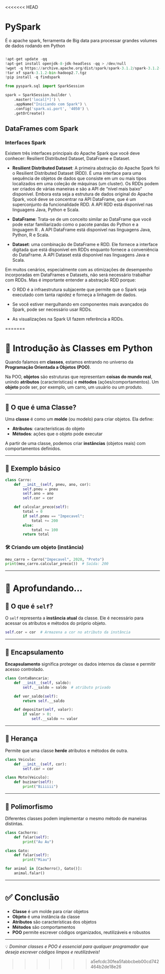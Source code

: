 
<<<<<<< HEAD
# PySpark
É o apache spark, ferramenta de Big data para processar grandes volumes de dados 
rodando em Python 

```python

!apt-get update -qq
!apt-get install openjdk-8-jdk-headless -qq > /dev/null
!wget -q https://archive.apache.org/dist/spark/spark-3.1.2/spark-3.1.2-bin-hadoop2.7.tgz
!tar xf spark-3.1.2-bin-hadoop2.7.tgz
!pip install -q findspark

from pyspark.sql import SparkSession

spark = SparkSession.builder \
    .master('local[*]') \
    .appName("Iniciando com Spark") \
    .config('spark.ui.port', '4050') \
    .getOrCreate()

```

## DataFrames com Spark


### Interfaces Spark

Existem três interfaces principais do Apache Spark que você deve conhecer: Resilient Distributed Dataset, DataFrame e Dataset.

- **Resilient Distributed Dataset**: A primeira abstração do Apache Spark foi o Resilient Distributed Dataset (RDD). É uma interface para uma sequência de objetos de dados que consiste em um ou mais tipos localizados em uma coleção de máquinas (um cluster). Os RDDs podem ser criados de várias maneiras e são a API de “nível mais baixo” disponível. Embora esta seja a estrutura de dados original do Apache Spark, você deve se concentrar na API DataFrame, que é um superconjunto da funcionalidade RDD. A API RDD está disponível nas linguagens Java, Python e Scala.

- **DataFrame**: Trata-se de um conceito similar ao DataFrame que você pode estar familiarizado como o pacote pandas do Python e a linguagem R . A API DataFrame está disponível nas linguagens Java, Python, R e Scala.

- **Dataset**: uma combinação de DataFrame e RDD. Ele fornece a interface digitada que está disponível em RDDs enquanto fornece a conveniência do DataFrame. A API Dataset está disponível nas linguagens Java e Scala.

Em muitos cenários, especialmente com as otimizações de desempenho incorporadas em DataFrames e Datasets, não será necessário trabalhar com RDDs. Mas é importante entender a abstração RDD porque:

- O RDD é a infraestrutura subjacente que permite que o Spark seja executado com tanta rapidez e forneça a linhagem de dados.

- Se você estiver mergulhando em componentes mais avançados do Spark, pode ser necessário usar RDDs.

- As visualizações na Spark UI fazem referência a RDDs.




















=======
# 🧠 Introdução às Classes em Python

Quando falamos em **classes**, estamos entrando no universo da **Programação Orientada a Objetos (POO)**.

Na POO, **objetos** são estruturas que representam **coisas do mundo real**, unindo **atributos** (características) e **métodos** (ações/comportamentos). Um **objeto** pode ser, por exemplo, um carro, um usuário ou um produto.

---

## 🧱 O que é uma Classe?

Uma **classe** é como um **molde** (ou modelo) para criar objetos. Ela define:
- **Atributos**: características do objeto
- **Métodos**: ações que o objeto pode executar

A partir de uma classe, podemos criar **instâncias** (objetos reais) com comportamentos definidos.

---

## 🧪 Exemplo básico

```python
class Carro:
    def __init__(self, pneu, ano, cor):
        self.pneu = pneu
        self.ano = ano
        self.cor = cor

    def calcular_preco(self):
        total = 0
        if self.pneu == "Impecavel":
            total += 200
        else:
            total += 100
        return total
```

### 🛠 Criando um objeto (instância)

```python
meu_carro = Carro("Impecavel", 2020, "Preto")
print(meu_carro.calcular_preco())  # Saída: 200
```

---

# 🔎 Aprofundando...

## 📌 O que é `self`?

O `self` representa a **instância atual** da classe. Ele é necessário para acessar os atributos e métodos do próprio objeto.

```python
self.cor = cor  # Armazena a cor no atributo da instância
```

---

## 🧠 Encapsulamento

**Encapsulamento** significa proteger os dados internos da classe e permitir acesso controlado.

```python
class ContaBancaria:
    def __init__(self, saldo):
        self.__saldo = saldo  # atributo privado

    def ver_saldo(self):
        return self.__saldo

    def depositar(self, valor):
        if valor > 0:
            self.__saldo += valor
```

---

## 🔁 Herança

Permite que uma classe **herde** atributos e métodos de outra.

```python
class Veiculo:
    def __init__(self, cor):
        self.cor = cor

class Moto(Veiculo):
    def buzinar(self):
        print("Biiiiii")
```

---

## 🎯 Polimorfismo

Diferentes classes podem implementar o mesmo método de maneiras distintas.

```python
class Cachorro:
    def falar(self):
        print("Au Au")

class Gato:
    def falar(self):
        print("Miau")

for animal in [Cachorro(), Gato()]:
    animal.falar()
```

---

# ✅ Conclusão

- **Classe** é um molde para criar objetos
- **Objeto** é uma instância da classe
- **Atributos** são características dos objetos
- **Métodos** são comportamentos
- **POO** permite escrever códigos organizados, reutilizáveis e robustos

---

💡 *Dominar classes e POO é essencial para qualquer programador que deseja escrever códigos limpos e reutilizáveis!*
>>>>>>> a5efcdc30fea5fabbcbeb00cd742464b2de18e26
